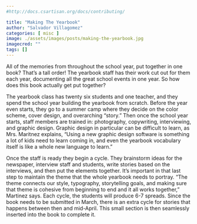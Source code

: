 ```yaml
---
#http://docs.csartisan.org/docs/contributing/

title: "Making The Yearbook"
author: "Salvador Villagomez"
categories: [ misc ]
image: ./assets/images/posts/making-the-yearbook.jpg
imagecred: ""
tags: []
---
```

All of the memories from throughout the school year, put together in one book? That’s a tall order! The yearbook staff has their work cut out for them each year, documenting all the great school events in one year. So how does this book actually get put together?

The yearbook class has twenty six students and one teacher, and they spend the school year building the yearbook from scratch. Before the year even starts, they go to a summer camp where they decide on the color scheme, cover design, and overarching “story.” Then once the school year starts, staff members are trained in: photography, copywriting, interviewing, and graphic design. Graphic design in particular can be difficult to learn, as Mrs. Maritnez explains, “Using a new graphic design software is something a lot of kids need to learn coming in, and even the yearbook vocabulary itself is like a whole new language to learn.” 

Once the staff is ready they begin a cycle. They brainstorm ideas for the newspaper, interview staff and students, write stories based on the interviews, and then put the elements together. It’s important in that last step to maintain the theme that the whole yearbook needs to portray. “The theme connects our style, typography, storytelling goals, and making sure that theme is cohesive from beginning to end and it all works together,” Martinez says. Each cycle, the students will produce 6-7 spreads. Since the book needs to be submitted in March, there is an extra cycle for stories that happens between then and mid-April. This small section is then seamlessly inserted into the book to complete it.